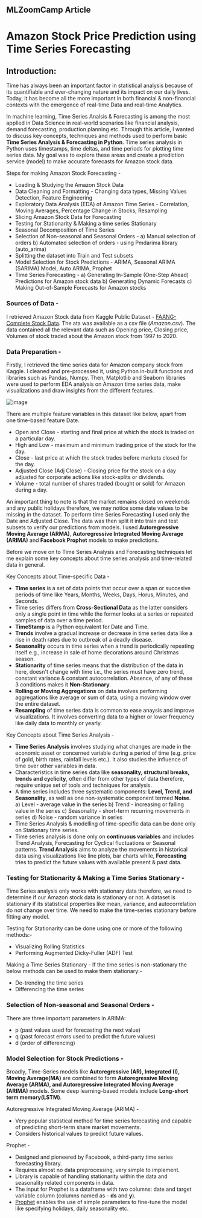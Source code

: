 ## MLZoomCamp Article

# **Amazon Stock Price Prediction using Time Series Forecasting**

## Introduction:

Time has always been an important factor in statistical analysis because of its quantifiable and ever-changing nature and its impact on our daily lives. Today, it has become all the more important in both financial & non-financial contexts with the emergence of real-time Data and real-time Analytics. 


In machine learning, Time Series Analsis & Forecasting is among the most applied in Data Science in real-world scenarios like financial analysis, demand forecasting, production planning etc. Through this article, I wanted to discuss key concepts, techniques and methods used to perform basic **Time Series Analysis & Forecasting in Python**. Time series analysis in Python uses timestamps, time deltas, and time periods for plotting time series data. My goal was to explore these areas and create a prediction service (model) to make accurate forecasts for Amazon stock data. 

Steps for making Amazon Stock Forecasting -

* Loading & Studying the Amazon Stock Data 
* Data Cleaning and Formatting - Changing data types, Missing Values Detection, Feature Engineering
* Exploratory Data Analysis (EDA) of Amazon Time Series - Correlation, Moving Averages, Percentage Change in Stocks, Resampling 
* Slicing Amazon Stock Data for Forecasting 
* Testing for Stationarity & Making a time series Stationary
* Seasonal Decomposition of Time Series
* Selection of Non-seasonal and Seasonal Orders - 
  a) Manual selection of orders
  b) Automated selection of orders - using Pmdarima library (auto_arima)
* Splitting the dataset into Train and Test subsets
* Model Selection for Stock Predictions - ARIMA, Seasonal ARIMA (SARIMA) Model, Auto ARIMA, Prophet
* Time Series Forecasting - 
  a) Generating In-Sample (One-Step Ahead) Predictions for Amazon stock data
  b) Generating Dynamic Forecasts 
  c) Making Out-of-Sample Forecasts for Amazon stocks 



### Sources of Data -

I retrieved Amazon Stock data from Kaggle Public Dataset - [FAANG- Complete Stock Data](https://www.kaggle.com/aayushmishra1512/faang-complete-stock-data). The ata was available as a csv file (*Amazon.csv*). The data contained all the relevant data such as Opening price, Closing price, Volumes of stock traded about the Amazon stock from 1997 to 2020.


### Data Preparation - 

Firstly, I retrieved the time series data for Amazon company stock from Kaggle. I cleaned and pre-processed it, using Python in-built functions and libraries such as Pandas, Numpy. Then, Matplotlib and Seaborn libraries were used to perform EDA analysis on Amazon time series data, make visualizations and draw insights from the different features. 

![image](https://user-images.githubusercontent.com/50409210/151208664-a286b590-89b6-4cdf-b42a-fb7760d2ccce.png)

There are multiple feature variables in this dataset like below, apart from one time-based feature Date. 
* Open and Close - starting and final price at which the stock is traded on a particular day.
* High and Low - maximum and minimum trading price of the stock for the day. 
* Close - last price at which the stock trades before markets closed for the day.
* Adjusted Close (Adj Close) - Closing price for the stock on a day adjusted for corporate actions like stock-splits or dividends.
* Volume - total number of shares traded (bought or sold) for Amazon during a day.

An important thing to note is that the market remains closed on weekends and any public holidays therefore, we may notice some date values to be missing in the dataset. To perform time Series Forecasting I used only the Date and Adjusted Close. The data was then split it into train and test subsets to verify our predictions from models.
I used **Autoregressive Moving Average (ARMA)**, **Autoregressive Integrated Moving Average (ARIMA)** and **Facebook Prophet** models to make predictions. 


Before we move on to Time Series Analysis and Forecasting techniques let me explain some key concepts about time series analysis and time-related data in general.

Key Concepts about Time-specific Data -
* **Time series** is a set of data points that occur over a span or succesive periods of time like Years, Months, Weeks, Days, Horus, Minutes, and Seconds.
* Time series differs from **Cross-Sectional Data** as the latter considers only a single point in time while the former looks at a series or repeated samples of data over a time period. 
* **TimeStamp** is a Python equivalent for Date and Time.
* **Trends** involve a gradual increase or decrease in time series data like a rise in death rates due to outbreak of a deadly disease.
* **Seasonality** occurs in time series when a trend is periodically repeating itself e.g., increase in sale of home decorations around Christmas season. 
* **Stationarity** of time series means that the distribution of the data in here, doesn't change with time i.e., the series must have zero trend, constant variance & constant autocorrelation. Absence, of any of these 3 conditions makes it **Non-Stationary**. 
* **Rolling or Moving Aggregations** on data involves performing aggregations like average or sum of data, using a moving window over the entire dataset.
* **Resampling** of time series data is common to ease anaysis and improve visualizations. It involves converting data to a higher or lower frequency like daily data to monthly or yearly.


Key Concepts about Time Series Analysis -
* **Time Series Analysis** involves studying what changes are made in the economic asset or concerned variable during a period of time (e.g. price of gold, birth rates, rainfall levels etc.). It also studies the influence of time over other variables in data.
* Characteristics in time series data like **seasonality, structural breaks, trends and cyclicity**, often differ from other types of data therefore, require unique set of tools and techniques for analysis.
* A time series includes three systematic components: **Level, Trend, and Seasonality**, as well as one non-systematic component termed **Noise**.
  a) Level - average value in the series
  b) Trend - increasing or falling value in the series
  c) Seasonality - short-term recurring movements in series
  d) Noise - random variance in series
* Time Series Analysis & modelling of time-specific data can be done only on Stationary time series.  
* Time series analysis is done only on **continuous variables** and includes Trend Analysis, Forecasting for Cyclical fluctuations or Seasonal patterns. **Trend Analysis** aims to analyze the movements in historical data using visualizations like line plots, bar charts while, **Forecasting** tries to predict the future values with available present & past data.

 



### Testing for Stationarity & Making a Time Series Stationary - 

Time Series analysis only works with stationary data therefore, we need to determine if our Amazon stock data is stationary or not. A dataset is stationary if its statistical properties like mean, variance, and autocorrelation do not change over time. We need to make the time-series stationary before fitting any model.

Testing for Stationarity can be done using one or more of the following methods:-
* Visualizing Rolling Statistics 
* Performing Augmented Dicky-Fuller (ADF) Test


 Making a Time Series Stationary - If the time series is non-stationary the below methods can be used to make them stationary:-
 * De-trending the time series
 * Differencing the time series
 


### Selection of Non-seasonal and Seasonal Orders -

There are three important parameters in ARIMA:

* p (past values used for forecasting the next value)
* q (past forecast errors used to predict the future values)
* d (order of differencing)
 



### Model Selection for Stock Predictions -

Broadly, Time-Series models like **Autoregressive (AR), Integrated (I), Moving Average(MA)** are combined to form **Autoregressive Moving Average (ARMA), and Autoregressive Integrated Moving Average (ARIMA)** models. Some deep learning-based models include **Long-short term memory(LSTM)**.


Autoregressive Integrated Moving Average (ARIMA) - 
* Very popular statistical method for time series forecasting and capable of predicting short-term share market movements.
* Considers historical values to predict future values. 


Prophet - 
* Designed and pioneered by Facebook, a third-party time series forecasting library.
* Requires almost no data preprocessing, very simple to implement. 
* Library is capable of handling stationarity within the data and seasonality related components in data.
* The input for Prophet is a dataframe with two columns: date and target variable column (columns named as - **ds** and **y**).
* [Prophet](https://github.com/facebook/prophet) enables the use of simple parameters to fine-tune the model like specifying holidays, daily seasonality etc. 






